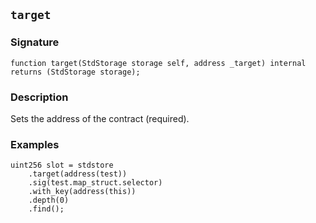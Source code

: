 ## `target`

### Signature

```solidity
function target(StdStorage storage self, address _target) internal returns (StdStorage storage);
```

### Description

Sets the address of the contract (required).

### Examples

```solidity
uint256 slot = stdstore
    .target(address(test))
    .sig(test.map_struct.selector)
    .with_key(address(this))
    .depth(0)
    .find();
```